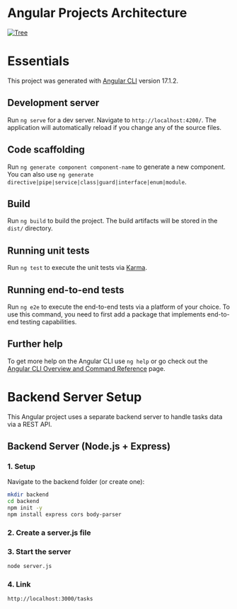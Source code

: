 <!-- Archtuer  Link to tree.md  -->

# Angular Projects Architecture

<!-- Link to tree.md -->

[![Tree](https://img.shields.io/badge/Tree-View-blue)](Tree.md)

# Essentials

This project was generated with [Angular CLI](https://github.com/angular/angular-cli) version 17.1.2.

## Development server

Run `ng serve` for a dev server. Navigate to `http://localhost:4200/`. The application will automatically reload if you change any of the source files.

## Code scaffolding

Run `ng generate component component-name` to generate a new component. You can also use `ng generate directive|pipe|service|class|guard|interface|enum|module`.

## Build

Run `ng build` to build the project. The build artifacts will be stored in the `dist/` directory.

## Running unit tests

Run `ng test` to execute the unit tests via [Karma](https://karma-runner.github.io).

## Running end-to-end tests

Run `ng e2e` to execute the end-to-end tests via a platform of your choice. To use this command, you need to first add a package that implements end-to-end testing capabilities.

## Further help

To get more help on the Angular CLI use `ng help` or go check out the [Angular CLI Overview and Command Reference](https://angular.io/cli) page.

# Backend Server Setup

This Angular project uses a separate backend server to handle tasks data via a REST API.

## Backend Server (Node.js + Express)

### 1. Setup

Navigate to the backend folder (or create one):

```bash
mkdir backend
cd backend
npm init -y
npm install express cors body-parser

```

### 2. Create a server.js file

### 3. Start the server

```bash
node server.js
```

### 4. Link

```bash
http://localhost:3000/tasks
```
